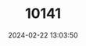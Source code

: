 ---
title: "10141"
category: "Hipposideros lamottei"
draft: false
date: 2024-02-22 13:03:50
languages:
  German: ["Lamottes Rundblattnase", "Nimba Rundblattnase"]
  French: ["Phyllorhine de Lamotte"]
  English: ["Lamotte's Roundleaf Bat"]
---